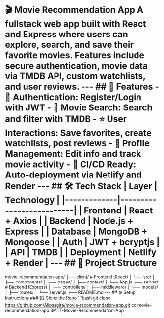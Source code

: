 # 🎬 Movie Recommendation App A fullstack web app built with React and Express where users can explore, search, and save their favorite movies. Features include secure authentication, movie data via TMDB API, custom watchlists, and user reviews. --- ## 🚀 Features - 🔐 Authentication: Register/Login with JWT - 🎥 Movie Search: Search and filter with TMDB - ⭐ User Interactions: Save favorites, create watchlists, post reviews - 👤 Profile Management: Edit info and track movie activity - 🔄 CI/CD Ready: Auto-deployment via Netlify and Render --- ## 🛠️ Tech Stack | Layer | Technology | |-------------|--------------------------| | Frontend | React + Axios | | Backend | Node.js + Express | | Database | MongoDB + Mongoose | | Auth | JWT + bcryptjs | | API | TMDB | | Deployment | Netlify + Render | --- ## 📂 Project Structure 
movie-recommendation-app/ ├── client/ # Frontend (React) │ └── src/ │ ├── components/ │ ├── pages/ │ ├── context/ │ └── App.js ├── server/ # Backend (Express) │ ├── controllers/ │ ├── middleware/ │ ├── models/ │ ├── routes/ │ └── server.js ├── README.md
--- ## ⚙️ Setup Instructions ### 1️⃣ Clone the Repo ```bash git clone https://github.com/Alipsagira/movie-recommendation-app.git cd movie-recommendation-app 3MTT-Movie-Recommendation-App
